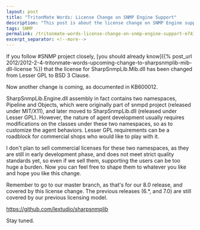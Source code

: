 ```yaml
---
layout: post
title: "TritonMate Words: License Change on SNMP Engine Support"
description: "This post is about the license change on SNMP Engine support related source files."
tags: SNMP
permalink: /tritonmate-words-license-change-on-snmp-engine-support-e7410b98e8e
excerpt_separator: <!--more-->
---
```


If you follow #SNMP project closely, [you should already know]({% post_url 2012/2012-2-4-tritonmate-words-upcoming-change-to-sharpsnmplib-mib-dll-license %}) that the license for SharpSnmpLib.Mib.dll has been changed from Lesser GPL to BSD 3 Clause.

Now another change is coming, as documented in KB600012.

<!--more-->

SharpSnmpLib.Engine.dll assembly in fact contains two namespaces, Pipeline and Objects, which were originally part of snmpd project (released under MIT/X11), and later moved to SharpSnmpLib.dll (released under Lesser GPL). However, the nature of agent development usually requires modifications on the classes under these two namespaces, so as to customize the agent behaviors. Lesser GPL requirements can be a roadblock for commercial shops who would like to play with it.

I don't plan to sell commercial licenses for these two namespaces, as they are still in early development phase, and does not meet strict quality standards yet, so even if we sell them, supporting the users can be too huge a burden. Now you can feel free to shape them to whatever you like and hope you like this change.

Remember to go to our master branch, as that's for our 8.0 release, and covered by this license change. The previous releases (6.\*, and 7.0) are still covered by our previous licensing model.

https://github.com/lextudio/sharpsnmplib

Stay tuned.

